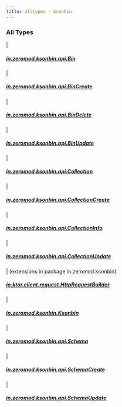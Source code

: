 ```yaml
---
title: alltypes - ksonbin
---
```


### All Types

|

##### [in.zeromod.ksonbin.api.Bin](../in.zeromod.ksonbin.api/-bin/index.html)


|

##### [in.zeromod.ksonbin.api.BinCreate](../in.zeromod.ksonbin.api/-bin-create/index.html)


|

##### [in.zeromod.ksonbin.api.BinDelete](../in.zeromod.ksonbin.api/-bin-delete/index.html)


|

##### [in.zeromod.ksonbin.api.BinUpdate](../in.zeromod.ksonbin.api/-bin-update/index.html)


|

##### [in.zeromod.ksonbin.api.Collection](../in.zeromod.ksonbin.api/-collection/index.html)


|

##### [in.zeromod.ksonbin.api.CollectionCreate](../in.zeromod.ksonbin.api/-collection-create/index.html)


|

##### [in.zeromod.ksonbin.api.CollectionInfo](../in.zeromod.ksonbin.api/-collection-info/index.html)


|

##### [in.zeromod.ksonbin.api.CollectionUpdate](../in.zeromod.ksonbin.api/-collection-update/index.html)


| (extensions in package in.zeromod.ksonbin)

##### [io.ktor.client.request.HttpRequestBuilder](../in.zeromod.ksonbin/io.ktor.client.request.-http-request-builder/index.html)


|

##### [in.zeromod.ksonbin.Ksonbin](../in.zeromod.ksonbin/-ksonbin/index.html)


|

##### [in.zeromod.ksonbin.api.Schema](../in.zeromod.ksonbin.api/-schema/index.html)


|

##### [in.zeromod.ksonbin.api.SchemaCreate](../in.zeromod.ksonbin.api/-schema-create/index.html)


|

##### [in.zeromod.ksonbin.api.SchemaUpdate](../in.zeromod.ksonbin.api/-schema-update/index.html)


